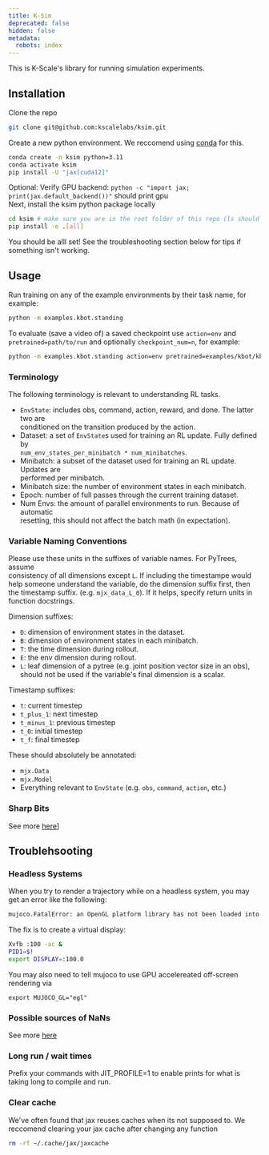 ```yaml
---
title: K-Sim
deprecated: false
hidden: false
metadata:
  robots: index
---
```

This is K-Scale's library for running simulation experiments.

## Installation

Clone the repo

```bash
git clone git@github.com:kscalelabs/ksim.git
```

Create a new python environment. We reccomend using [conda](https://www.anaconda.com/docs/getting-started/miniconda/main) for this.

```bash
conda create -n ksim python=3.11
conda activate ksim
pip install -U "jax[cuda12]"
```

Optional: Verify GPU backend: `python -c "import jax; print(jax.default_backend())"` should print gpu\
Next, install the ksim python package locally

```bash
cd ksim # make sure you are in the root folder of this repo (ls should show a pyproect.toml file)
pip install -e .[all]
```

You should be alll set! See the troubleshooting section below for tips if something isn't working.

## Usage

Run training on any of the example environments by their task name, for example:

```bash
python -m examples.kbot.standing
```

To evaluate (save a video of) a saved checkpoint use `action=env` and `pretrained=path/to/run` and optionally `checkpoint_num=n`, for example:

```bash
python -m examples.kbot.standing action=env pretrained=examples/kbot/kbot_standing_task/run_6 checkpoint_num=5
```

### Terminology

The following terminology is relevant to understanding RL tasks.

* `EnvState`: includes obs, command, action, reward, and done. The latter two are\
  conditioned on the transition produced by the action.
* Dataset: a set of `EnvState`s used for training an RL update. Fully defined by\
  `num_env_states_per_minibatch * num_minibatches`.
* Minibatch: a subset of the dataset used for training an RL update. Updates are\
  performed per minibatch.
* Minibatch size: the number of environment states in each minibatch.
* Epoch: number of full passes through the current training dataset.
* Num Envs: the amount of parallel environments to run. Because of automatic\
  resetting, this should not affect the batch math (in expectation).

### Variable Naming Conventions

Please use these units in the suffixes of variable names. For PyTrees, assume\
consistency of all dimensions except `L`. If including the timestampe would
help someone understand the variable, do the dimension suffix first, then the
timestamp suffix. (e.g. `mjx_data_L_0`). If it helps, specify return units in
function docstrings.

Dimension suffixes:

* `D`: dimension of environment states in the dataset.
* `B`: dimension of environment states in each minibatch.
* `T`: the time dimension during rollout.
* `E`: the env dimension during rollout.
* `L`: leaf dimension of a pytree (e.g. joint position vector size in an obs),\
  should not be used if the variable's final dimension is a scalar.

Timestamp suffixes:

* `t`: current timestep
* `t_plus_1`: next timestep
* `t_minus_1`: previous timestep
* `t_0`: initial timestep
* `t_f`: final timestep

These should absolutely be annotated:

* `mjx.Data`
* `mjx.Model`
* Everything relevant to `EnvState` (e.g. `obs`, `command`, `action`, etc.)

### Sharp Bits

See more [here](https://docs.kscale.dev/update/docs/sharp-bits#/)]

## Troublehsooting

### Headless Systems

When you try to render a trajectory while on a headless system, you may get an error like the following:

```bash
mujoco.FatalError: an OpenGL platform library has not been loaded into this process, this most likely means that a valid OpenGL context has not been created before mjr_makeContext was called
```

The fix is to create a virtual display:

```bash
Xvfb :100 -ac &
PID1=$!
export DISPLAY=:100.0
```

You may also need to tell mujoco to use GPU accelereated off-screen rendering via

```
export MUJOCO_GL="egl"
```

### Possible sources of NaNs

See more [here](https://docs.kscale.dev/update/docs/sharp-bits)

### Long run / wait times

Prefix your commands with JIT\_PROFILE=1 to enable prints for what is taking long to compile and run.

### Clear cache

We've often found that jax reuses caches when its not supposed to. We reccomend clearing your jax cache after changing any function

```bash
rm -rf ~/.cache/jax/jaxcache
```